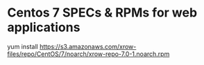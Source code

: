 Centos 7 SPECs & RPMs for web applications
=======================

yum install https://s3.amazonaws.com/xrow-files/repo/CentOS/7/noarch/xrow-repo-7.0-1.noarch.rpm

